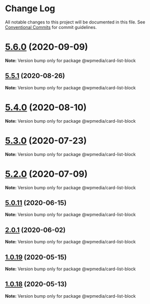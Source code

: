 # Change Log

All notable changes to this project will be documented in this file.
See [Conventional Commits](https://conventionalcommits.org) for commit guidelines.

# [5.6.0](https://github.com/WPMedia/fusion-news-theme-blocks/compare/v5.6.0-beta.0...v5.6.0) (2020-09-09)

**Note:** Version bump only for package @wpmedia/card-list-block





## [5.5.1](https://github.com/WPMedia/fusion-news-theme-blocks/compare/v5.5.1-beta.0...v5.5.1) (2020-08-26)

**Note:** Version bump only for package @wpmedia/card-list-block





# [5.4.0](https://github.com/WPMedia/fusion-news-theme-blocks/compare/v5.4.0-beta.0...v5.4.0) (2020-08-10)

**Note:** Version bump only for package @wpmedia/card-list-block





# [5.3.0](https://github.com/WPMedia/fusion-news-theme-blocks/compare/v5.3.0-beta.0...v5.3.0) (2020-07-23)

**Note:** Version bump only for package @wpmedia/card-list-block





# [5.2.0](https://github.com/WPMedia/fusion-news-theme-blocks/compare/v5.2.0-beta.0...v5.2.0) (2020-07-09)

**Note:** Version bump only for package @wpmedia/card-list-block





## [5.0.11](https://github.com/WPMedia/fusion-news-theme-blocks/compare/v5.0.11-beta.0...v5.0.11) (2020-06-15)

**Note:** Version bump only for package @wpmedia/card-list-block





## [2.0.1](https://github.com/WPMedia/fusion-news-theme-blocks/compare/@wpmedia/card-list-block@2.0.1-beta.0...@wpmedia/card-list-block@2.0.1) (2020-06-02)

**Note:** Version bump only for package @wpmedia/card-list-block





## [1.0.19](https://github.com/WPMedia/fusion-news-theme-blocks/compare/@wpmedia/card-list-block@1.0.19-hotfix.0...@wpmedia/card-list-block@1.0.19) (2020-05-15)

**Note:** Version bump only for package @wpmedia/card-list-block





## [1.0.18](https://github.com/WPMedia/fusion-news-theme-blocks/compare/@wpmedia/card-list-block@1.0.18-beta.0...@wpmedia/card-list-block@1.0.18) (2020-05-13)

**Note:** Version bump only for package @wpmedia/card-list-block
